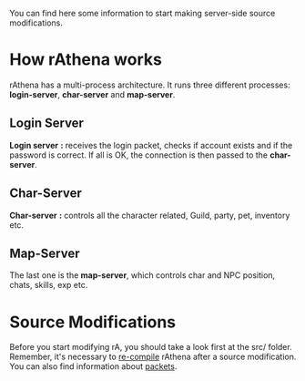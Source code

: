 You can find here some information to start making server-side source modifications.

# How rAthena works

rAthena has a multi-process architecture. It runs three different processes: **login-server**, **char-server** and **map-server**.

## Login Server

**Login server** **:** receives the login packet, checks if account exists and if the password is correct. If all is OK, the connection is then passed to the **char-server**.

## Char-Server

**Char-server** **:** controls all the character related, Guild, party, pet, inventory etc.

## Map-Server

The last one is the **map-server**, which controls char and NPC position, chats, skills, exp etc.

# Source Modifications
Before you start modifying rA, you should take a look first at the src/ folder. Remember, it's necessary to [re-compile](Compiling) rAthena after a source modification. You can also find information about [packets](packets).
